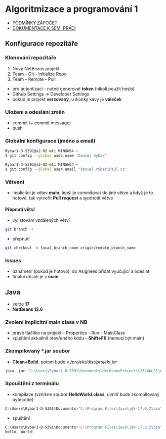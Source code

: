 # Algoritmizace  a programování 1

* [PODMÍNKY ZÁPOČET](zapocet.md)
* [DOKUMENTACE K SEM. PRÁCI](./src/semestralProject/dokumentace.md)

## Konfigurace repozitáře
### Klonování repozitáře
1) Nový NetBeans projekt
2) Team - Git - Initialize Repo
3) Team - Remote - Pull

- pro autentizaci - nutné generovat **token** (nikoli použít heslo)
- Github Settings -> Developer Settings
- pokud je projekt **verzovaný**, u ikonky kávy je **váleček**

### Uložení a odeslání změn
- commit (+ commit message)
- push

### Globální konfigurace (jméno a email)
```bash
Rybar1-D-5391@a2-02-mti MINGW64 ~
$ git config --global user.name "Daniel Rybar"

Rybar1-D-5391@a2-02-mti MINGW64 ~
$ git config --global user.email "daniel.rybar1@tul.cz"
```

### Větvení
- implicitní je větev **main**, lepší je commitovat do jiné větve a když je to hotové, tak vytvořit **Pull request** a sjednotit větve

#### Přepnutí větví
- vylistování vzdálených větví
```bash
git branch -r
```
- přepnutí
```bash
git checkout -b local_branch_name origin/remote_branch_name
```

### Issues
- oznámení (pokud je hotovo), do Asignees přidat vyučující a odeslat
- finální obsah je v **main**

## Java
- verze **17**
- **NetBeans 12.6**

### Zvolení implicitní main class v NB
- pravé tlačítko na projekt - Properties - Run - MainClass
- spuštění aktuálně otevřeného kódu - **Shift+F6** (nemusí být main)

### Zkompilovaný *.jar soubor
- **Clean+Build**, potom bude v */projekt/dist/projekt.jar*
```powershell
java -jar "C:\Users\Rybar1-D-5391\Documents\NetBeansProjects\2324ALG1\dist\2324ALG1.jar"
```

### Spouštění z terminálu
- kompilace (vznikne soubor **HelloWorld.class**, uvnitř bude zkompilovaný bytecode)
```powershell
C:\Users\Rybar1-D-5391\Documents>"C:\Program Files\Java\jdk-17.0.2\bin\javac" Hello_World.java
```
- spuštění
```powershell
C:\Users\Rybar1-D-5391\Documents>"C:\Program Files\Java\jdk-17.0.2\bin\java" HelloWorld <argumenty>
Hello, World!
```
